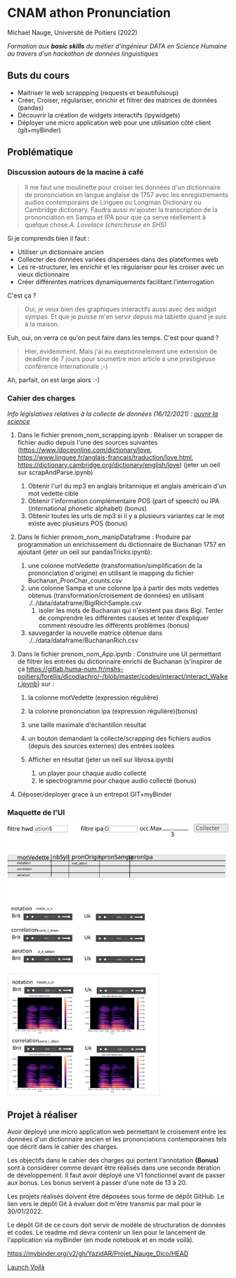 # CNAM athon Pronunciation
Michael Nauge, Université de Poitiers (2022)

*Formation aux **basic skills** du métier d'ingénieur DATA en Science Humaine au travers d'un hackathon de données linguistiques*


## Buts du cours

* Maitriser le web scrappping (requests et beautifulsoup)
* Créer, Croiser, régulariser, enrichir et filtrer des matrices de données (pandas)
* Découvrir la création de widgets interactifs (ipywidgets)
* Déployer une micro application web pour une utilisation côté client (git+myBinder)


## Problématique 

### Discussion autours de la macine à café

> Il me faut une moulinette pour croiser les données d'un dictionnaire de prononciation en langue anglaise de 1757 avec les enregistrements audios contemporains de Linguee ou Longman Dictionary ou Cambridge dictionary. Faudra aussi m'ajouter la transcription de la prononciation en Sampa et IPA pour que ça serve réellement à quelque chose.*A. Lovelace (chercheuse en SHS)* 


Si je comprends bien il faut :
* Utiliser un dictionnaire ancien
* Collecter des données variées dispersées dans des plateformes web
* Les re-structurer, les enrichir et les régulariser pour les croiser avec un vieux dictionnaire
* Créer différentes matrices dynamiquements facilitant l'interrogation

C'est ça ?

> Oui, je veux bien des graphiques interactifs aussi avec des widget sympas. Et que je puisse m'en servir depuis ma tablette quand je suis à la maison.

Euh, oui, on verra ce qu'on peut faire dans les temps. C'est pour quand ?

> Hier, évidemment. Mais j'ai eu exeptionnelement une extension de deadline de 7 jours pour soumettre mon article à une prestigieuse conférence internationale ;-)

Ah, parfait, on est large alors :-)


### Cahier des charges
*Info législatives relatives à la collecte de données (16/12/2021) : [ouvrir la science](https://www.ouvrirlascience.fr/la-fouille-de-textes-et-de-donnees-a-des-fins-de-recherche-une-pratique-confirmee-et-desormais-operationnelle-en-droit-francais/?utm_campaign=Data%20veille&utm_medium=email&utm_source=Revue%20newsletter)*

1. Dans le fichier prenom_nom_scrapping.ipynb : Réaliser un scrapper de fichier audio depuis l'une des sources suivantes (https://www.ldoceonline.com/dictionary/love, https://www.linguee.fr/anglais-francais/traduction/love.html, https://dictionary.cambridge.org/dictionary/english/love) (jeter un oeil sur scrapAndParse.ipynb)
    1. Obtenir l'url du mp3 en anglais britannique et anglais américain d'un mot vedette cible
    1. Obtenir l'information complémentaire POS (part of speech) ou IPA (international phonetic alphabet) (bonus)
    1. Obtenir toutes les urls de mp3 si il y a plusieurs variantes car le mot existe avec plusieurs POS (bonus)
    


1. Dans le fichier prenom_nom_manipDataframe : Produire par programmation un enrichissement du dictionnaire de Buchanan 1757 en ajoutant (jeter un oeil sur pandasTricks.ipynb): 
    1. une colonne motVedette (transformation/simplification de la prononciation d'origine) en utilisant le mapping du fichier Buchanan_PronChar_counts.csv 
    1. une colonne Sampa et une colonne Ipa à partir des mots vedettes obtenus (transformation/croisement de données) en utilisant ./../data/dataframe/BigiRichSample.csv
        1. isoler les mots de Buchanan qui n'existent pas dans Bigi. Tenter de comprendre les différentes causes et tenter d'expliquer comment résoudre les différents problèmes (bonus) 
    1. sauvegarder la nouvelle matrice obtenue dans ./../data/dataframe/BuchananRich.csv

1. Dans le fichier prenom_nom_App.ipynb : Construire une UI permettant de filtrer les entrées du dictionnaire enrichi de Buchanan (s'inspirer de ça https://gitlab.huma-num.fr/mshs-poitiers/forellis/dicodiachro/-/blob/master/codes/interact/interact_Walker.ipynb) sur :
    1. la colonne motVedette (expression régulière) 
    1. la colonne prononciation ipa (expression régulière)(bonus)
    1. une taille maximale d'échantillon résultat
    1. un bouton demandant la collecte/scrapping des fichiers audios (depuis des sources externes) des entrées isolées 

    1. Afficher en résultat (jeter un oeil sur librosa.ipynb)
        1. un player pour chaque audio collecté
        1. le spectrogramme pour chaque audio collecté (bonus)
        
1. Déposer/deployer grace à un entrepot GIT+myBinder 

### Maquette de l'UI
<img src="maquette.svg"> 


## Projet à réaliser 

Avoir déployé une micro application web permettant le croisement entre les données d'un dictionnaire ancien et les prononciations contemporaines tels que décrit dans le cahier des charges. 

Les objectifs dans le cahier des charges qui portent l'annotation **(Bonus)** sont à considérer comme devant être réalisés dans une seconde itération de développement. Il faut avoir déployé une V1 fonctionnel avant de passer aux bonus. Les bonus servent à passer d'une note de 13 à 20.


Les projets réalisés doivent être déposées sous forme de dépôt GitHub. Le lien vers le dépôt Git à évaluer doit m'être transmis par mail pour le 30/01/2022.

Le dépôt Git de ce cours doit servir de modèle de structuration de données et codes. Le readme.md devra contenir un lien pour le lancement de l'application via myBinder (en mode notebook et en mode voilà).


https://mybinder.org/v2/gh/YazidAR/Projet_Nauge_Dico/HEAD

[Launch Voilà](https://mybinder.org/v2/git/https%3A%2F%2Fgitlab.huma-num.fr%2Fmnauge%2Fcnam-athon-pronunciation/HEAD?urlpath=voila%2Frender%2Fnotebook%2Fprenom_nom_App.ipynb)











